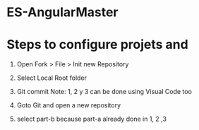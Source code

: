 # ES-AngularMaster

# Steps to configure projets and

1. Open Fork > File > Init new Repository
2. Select Local Root folder
3. Git commit 
Note: 1, 2 y 3 can be done using Visual Code too

4. Goto Git and open a new repository
5. select part-b because part-a already done in 1, 2 ,3
